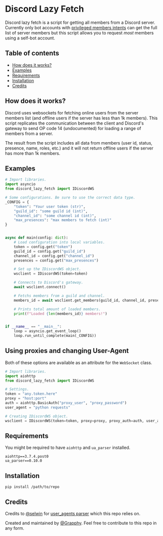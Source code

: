 # Discord Lazy Fetch
Discord lazy fetch is a script for getting all members from a Discord server. Currently only bot accounts with [privileged members intents](https://discord.com/developers/docs/topics/gateway#privileged-intents) can get the full list of server members but this script allows you to request _most_ members using a self-bot account.

## Table of contents
* [How does it works?](https://github.com/Grapphy/Discord-Lazy-Fetch#how-does-it-works)
* [Examples](https://github.com/Grapphy/Discord-Lazy-Fetch#examples)
* [Requirements](https://github.com/Grapphy/Discord-Lazy-Fetch#requirements)
* [Installation](https://github.com/Grapphy/Discord-Lazy-Fetch#installation)
* [Credits](https://github.com/Grapphy/Discord-Lazy-Fetch#credits)

## How does it works?
Discord uses websockets for fetching online users from the server members list (and offline users if the server has less than 1k members). This script replicates the communication between the client and Discord's gateway to send OP code 14 (undocumented) for loading a range of members from a server.

The result from the script includes all data from members (user id, status, presence, name, roles, etc.) and it will not return offline users if the server has more than 1k members.

## Examples
```python
# Import libraries.
import asyncio
from discord_lazy_fetch import IDiscordWS

# Some configurations. Be sure to use the correct data type.
_CONFIG = {
    "token": "Your user token (str)",
    "guild_id": "some guild id (int)",
    "channel_id": "some channel id (int)",
    "max_presences": "max members to fetch (int)"
}


async def main(config: dict):
    # Load configuration into local variables.
    token = config.get("token")
    guild_id = config.get("guild_id")
    channel_id = config.get("channel_id")
    presences = config.get("max_presences")

    # Set up the IDiscordWS object.
    wsclient = IDiscordWS(token=token)

    # Connects to Discord's gateway.
    await wsclient.connect()

    # Fetchs members from a guild and channel.
    members_id = await wsclient.get_members(guild_id, channel_id, presences)

    # Prints total amount of loaded members.
    print(f"Loaded {len(members_id)} members!")


if __name__ == "__main__":
    loop = asyncio.get_event_loop()
    loop.run_until_complete(main(_CONFIG))
```

## Using proxies and changing User-Agent
Both of these options are available as an attribute for the `WebSocket` class.

```python
# Import libraries.
import aiohttp
from discord_lazy_fetch import IDiscordWS

# Settings.
token = "any.token.here"
proxy = "host:port"
auth = aiohttp.BasicAuth("proxy_user", "proxy_password")
user_agent = "python requests"

# Creating IDiscordWS object.
wsclient = IDiscordWS(token=token, proxy=proxy, proxy_auth=auth, user_agent=user_agent)
```

## Requirements
You might be required to have `aiohttp` and `ua_parser` installed.

```console
aiohttp==3.7.4.post0
ua_parser==0.10.0
```

## Installation
```console
pip install /path/to/repo
```

## Credits
Credits to [@selwin](https://github.com/selwin) for [user_agents parser](https://github.com/selwin/python-user-agents) which this repo relies on.

Created and maintained by [@Grapphy](https://github.com/grapphy). Feel free to contribute to this repo in any form.

